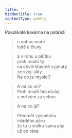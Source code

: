 ```yaml
---
title: ''
hiddenTitle: true
contentType: poetry
---
```


<section>

>   

</section>

<section>

>   

</section>

<section>

Pokolikáté kavárna na pobřeží

> u nohou moře  
> lodě a čluny

</section>

<section>

> a v rohu u plůtku  
> proti modři ty  
> na chvíli šťastně vyjmutý  
> ze svojí ulity  
> Na co jsi myslel?

</section>

<section>

> A na co on?  
> Proti modři ten druhý  
> s mrtvým za sebou

</section>

<section>

> A na co já?

</section>

<section>

> Předmět výsměchu  
> mladého páru  
> že tu u stolku sama piju  
> už od rána

</section>
